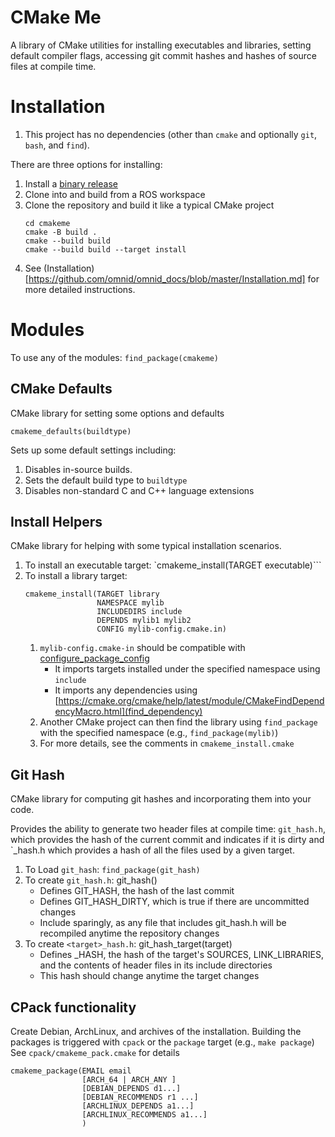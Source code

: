 # CMake Me
A library of CMake utilities for installing executables and libraries,
setting default compiler flags, accessing git commit hashes and
hashes of source files at compile time.  

# Installation
1. This project has no dependencies (other than `cmake` and optionally `git`, `bash`, and `find`).

There are three options for installing:
1. Install a [binary release](https://github.com/omnid/cmakeme/releases)
2. Clone into and build from a ROS workspace 
3. Clone the repository and build it like a typical CMake project
   ```
   cd cmakeme
   cmake -B build .
   cmake --build build
   cmake --build build --target install
   ```
4. See (Installation)[https://github.com/omnid/omnid_docs/blob/master/Installation.md] for more detailed instructions.
   
# Modules
To use any of the modules:
`find_package(cmakeme)`

## CMake Defaults
CMake library for setting some options and defaults 
```
cmakeme_defaults(buildtype)
```
Sets up some default settings including:
1. Disables in-source builds. 
2. Sets the default build type to `buildtype`
3. Disables non-standard C and C++ language extensions

## Install Helpers
CMake library for helping with some typical installation scenarios.

1. To install an executable target: `cmakeme_install(TARGET executable)```
2. To install a library target:
   ```
   cmakeme_install(TARGET library
                   NAMESPACE mylib
                   INCLUDEDIRS include
                   DEPENDS mylib1 mylib2
                   CONFIG mylib-config.cmake.in)
    ```
    1. `mylib-config.cmake-in` should be compatible with
       [configure_package_config](https://cmake.org/cmake/help/latest/module/CMakePackageConfigHelpers.html#command:configure_package_config_file)
       * It imports targets installed under the specified namespace using `include`
       * It imports any dependencies using [https://cmake.org/cmake/help/latest/module/CMakeFindDependencyMacro.html](find_dependency)
    2. Another CMake project can then find the library using `find_package` with the specified namespace (e.g., `find_package(mylib)`)
    3. For more details, see the comments in `cmakeme_install.cmake`

## Git Hash
CMake library for computing git hashes and incorporating them into your code.

Provides the ability to generate two header files at compile time: `git_hash.h`,
which provides the hash of the current commit and indicates if it is dirty and `<target>_hash.h
which provides a hash of all the files used by a given target.

1. To Load `git_hash`: `find_package(git_hash)`
2. To create `git_hash.h`: git_hash()
   - Defines GIT_HASH, the hash of the last commit
   - Defines GIT_HASH_DIRTY, which is true if there are uncommitted changes
   - Include sparingly, as any file that includes git_hash.h will be recompiled anytime
     the repository changes
3. To create `<target>_hash.h`: git_hash_target(target)
   - Defines <TARGET>_HASH, the hash of the target's SOURCES, LINK_LIBRARIES, and the contents
     of header files in its include directories
   - This hash should change anytime the target changes

## CPack functionality
Create Debian, ArchLinux, and archives of the installation.
Building the packages is triggered with `cpack` or the `package` target (e.g., `make package`)
See `cpack/cmakeme_pack.cmake` for details
```
cmakeme_package(EMAIL email
                [ARCH_64 | ARCH_ANY ]
                [DEBIAN_DEPENDS d1...]
                [DEBIAN_RECOMMENDS r1 ...]
                [ARCHLINUX_DEPENDS a1...]
                [ARCHLINUX_RECOMMENDS a1...]
                )
```